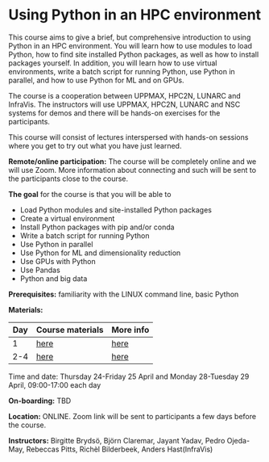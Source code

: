 # Using Python in an HPC environment

This course aims to give a brief, but comprehensive introduction to using Python in an HPC environment. You will learn how to use modules to load Python, how to find site installed Python packages, as well as how to install packages yourself. In addition, you will learn how to use virtual environments, write a batch script for running Python, use Python in parallel, and how to use Python for ML and on GPUs.

The course is a cooperation between UPPMAX, HPC2N, LUNARC and InfraVis. The instructors will use UPPMAX, HPC2N, LUNARC and NSC systems for demos and there will be hands-on exercises for the participants.

This course will consist of lectures interspersed with hands-on sessions where you get to try out what you have just learned.

**Remote/online participation:** The course will be completely online and we will use Zoom. More information about connecting and such will be sent to the participants close to the course.

**The goal** for the course is that you will be able to

- Load Python modules and site-installed Python packages
- Create a virtual environment
- Install Python packages with pip and/or conda
- Write a batch script for running Python
- Use Python in parallel
- Use Python for ML and dimensionality reduction
- Use GPUs with Python
- Use Pandas
- Python and big data

**Prerequisites:** familiarity with the LINUX command line, basic Python

**Materials:**

Day|Course materials                                    |More info
---|----------------------------------------------------|---------------------------------------------------------
1  |[here](https://uppmax.github.io/naiss_intro_python)|[here](https://uppmax.github.io/naiss_intro_python/faq/)
2-4|[here](https://uppmax.github.io/HPC-python/)        |[here](https://www.hpc2n.umu.se/events/courses/2024/fall/hpc-python)

Time and date: Thursday 24-Friday 25 April and Monday 28-Tuesday 29 April, 09:00-17:00 each day

**On-boarding:** TBD

**Location:** ONLINE. Zoom link will be sent to participants a few days before the course.

**Instructors:** Birgitte Brydsö, Björn Claremar, Jayant Yadav, Pedro Ojeda-May, Rebeccas Pitts, Richèl Bilderbeek, Anders Hast(InfraVis)
